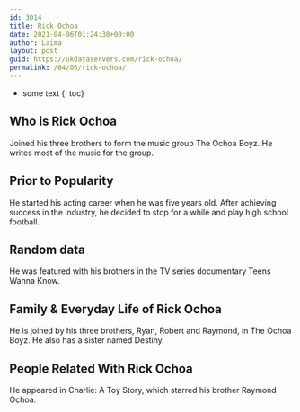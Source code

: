 ```yaml
---
id: 3014
title: Rick Ochoa
date: 2021-04-06T01:24:38+00:00
author: Laima
layout: post
guid: https://ukdataservers.com/rick-ochoa/
permalink: /04/06/rick-ochoa/
---
```


* some text
{: toc}


## Who is Rick Ochoa
                  
                  
                  
Joined his three brothers to form the music group The Ochoa Boyz. He writes most of the music for the group.
                  
              
            
              
            
                
                
                
## Prior to Popularity
                  
                  
                  
He started his acting career when he was five years old. After achieving success in the industry, he decided to stop for a while and play high school football.
                  
              
            
              
            
                
                
                
## Random data
                  
                  
                  
He was featured with his brothers in the TV series documentary Teens Wanna Know.
                  
              
            
              
            
                
                
                
## Family & Everyday Life of Rick Ochoa
                  
                  
                  
He is joined by his three brothers, Ryan, Robert and Raymond, in The Ochoa Boyz. He also has a sister named Destiny.
                  
              
            
              
            
                
                
                
## People Related With Rick Ochoa
                  
                  
                  
He appeared in Charlie: A Toy Story, which starred his brother Raymond Ochoa.
                  
              
            
              
            
                
              
            
              
              
            
            
              
            
          
          
          